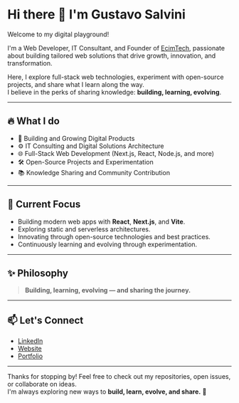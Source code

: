 # Hi there 👋 I'm Gustavo Salvini

Welcome to my digital playground!

I'm a Web Developer, IT Consultant, and Founder of [EcimTech](https://ecimtech.com), passionate about building tailored web solutions that drive growth, innovation, and transformation.

Here, I explore full-stack web technologies, experiment with open-source projects, and share what I learn along the way.  
I believe in the perks of sharing knowledge: **building, learning, evolving**.

---

## 🔥 What I do
- 🚀 Building and Growing Digital Products
- ⚙️ IT Consulting and Digital Solutions Architecture
- 🌐 Full-Stack Web Development (Next.js, React, Node.js, and more)
- 🛠️ Open-Source Projects and Experimentation
- 📚 Knowledge Sharing and Community Contribution

---

## 🧩 Current Focus
- Building modern web apps with **React**, **Next.js**, and **Vite**.
- Exploring static and serverless architectures.
- Innovating through open-source technologies and best practices.
- Continuously learning and evolving through experimentation.

---

## ✨ Philosophy
> **Building, learning, evolving — and sharing the journey.**

---

## 📫 Let's Connect
- [LinkedIn](https://www.linkedin.com/in/gustavosalvini/)
- [Website](https://ecimtech.com)
- [Portfolio](https://gustavosalvini.com.ar)

---

Thanks for stopping by! Feel free to check out my repositories, open issues, or collaborate on ideas.  
I'm always exploring new ways to **build, learn, evolve, and share.** 🚀
